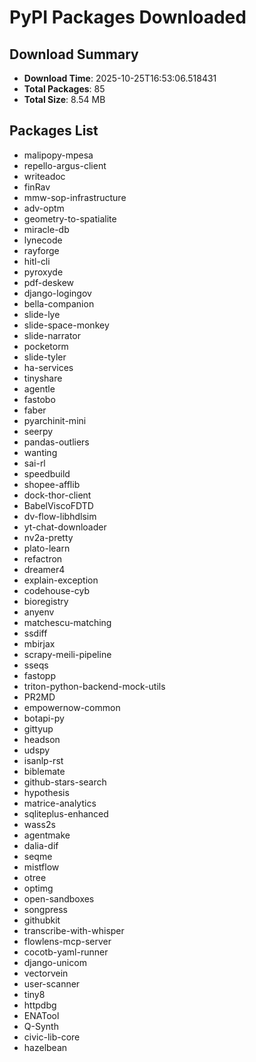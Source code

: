 # PyPI Packages Downloaded

## Download Summary
- **Download Time**: 2025-10-25T16:53:06.518431
- **Total Packages**: 85
- **Total Size**: 8.54 MB

## Packages List
- malipopy-mpesa
- repello-argus-client
- writeadoc
- finRav
- mmw-sop-infrastructure
- adv-optm
- geometry-to-spatialite
- miracle-db
- lynecode
- rayforge
- hitl-cli
- pyroxyde
- pdf-deskew
- django-logingov
- bella-companion
- slide-lye
- slide-space-monkey
- slide-narrator
- pocketorm
- slide-tyler
- ha-services
- tinyshare
- agentle
- fastobo
- faber
- pyarchinit-mini
- seerpy
- pandas-outliers
- wanting
- sai-rl
- speedbuild
- shopee-afflib
- dock-thor-client
- BabelViscoFDTD
- dv-flow-libhdlsim
- yt-chat-downloader
- nv2a-pretty
- plato-learn
- refactron
- dreamer4
- explain-exception
- codehouse-cyb
- bioregistry
- anyenv
- matchescu-matching
- ssdiff
- mbirjax
- scrapy-meili-pipeline
- sseqs
- fastopp
- triton-python-backend-mock-utils
- PR2MD
- empowernow-common
- botapi-py
- gittyup
- headson
- udspy
- isanlp-rst
- biblemate
- github-stars-search
- hypothesis
- matrice-analytics
- sqliteplus-enhanced
- wass2s
- agentmake
- dalia-dif
- seqme
- mistflow
- otree
- optimg
- open-sandboxes
- songpress
- githubkit
- transcribe-with-whisper
- flowlens-mcp-server
- cocotb-yaml-runner
- django-unicom
- vectorvein
- user-scanner
- tiny8
- httpdbg
- ENATool
- Q-Synth
- civic-lib-core
- hazelbean
